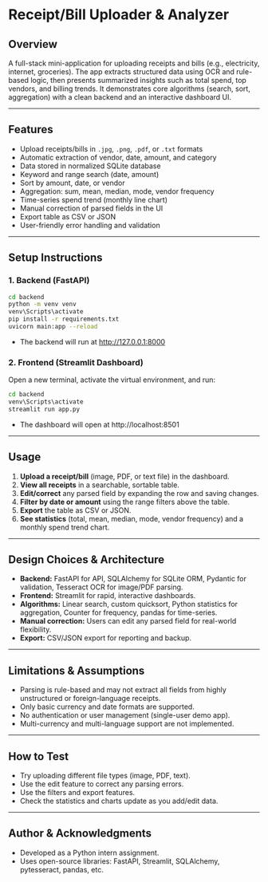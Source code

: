 # Receipt/Bill Uploader & Analyzer

## Overview
A full-stack mini-application for uploading receipts and bills (e.g., electricity, internet, groceries). The app extracts structured data using OCR and rule-based logic, then presents summarized insights such as total spend, top vendors, and billing trends. It demonstrates core algorithms (search, sort, aggregation) with a clean backend and an interactive dashboard UI.

---

## Features
- Upload receipts/bills in `.jpg`, `.png`, `.pdf`, or `.txt` formats
- Automatic extraction of vendor, date, amount, and category
- Data stored in normalized SQLite database
- Keyword and range search (date, amount)
- Sort by amount, date, or vendor
- Aggregation: sum, mean, median, mode, vendor frequency
- Time-series spend trend (monthly line chart)
- Manual correction of parsed fields in the UI
- Export table as CSV or JSON
- User-friendly error handling and validation

---

## Setup Instructions

### 1. Backend (FastAPI)
```bash
cd backend
python -m venv venv
venv\Scripts\activate
pip install -r requirements.txt
uvicorn main:app --reload
```
- The backend will run at http://127.0.0.1:8000

### 2. Frontend (Streamlit Dashboard)
Open a new terminal, activate the virtual environment, and run:
```bash
cd backend
venv\Scripts\activate
streamlit run app.py
```
- The dashboard will open at http://localhost:8501

---

## Usage
1. **Upload a receipt/bill** (image, PDF, or text file) in the dashboard.
2. **View all receipts** in a searchable, sortable table.
3. **Edit/correct** any parsed field by expanding the row and saving changes.
4. **Filter by date or amount** using the range filters above the table.
5. **Export** the table as CSV or JSON.
6. **See statistics** (total, mean, median, mode, vendor frequency) and a monthly spend trend chart.

---

## Design Choices & Architecture
- **Backend:** FastAPI for API, SQLAlchemy for SQLite ORM, Pydantic for validation, Tesseract OCR for image/PDF parsing.
- **Frontend:** Streamlit for rapid, interactive dashboards.
- **Algorithms:** Linear search, custom quicksort, Python statistics for aggregation, Counter for frequency, pandas for time-series.
- **Manual correction:** Users can edit any parsed field for real-world flexibility.
- **Export:** CSV/JSON export for reporting and backup.

---

## Limitations & Assumptions
- Parsing is rule-based and may not extract all fields from highly unstructured or foreign-language receipts.
- Only basic currency and date formats are supported.
- No authentication or user management (single-user demo app).
- Multi-currency and multi-language support are not implemented.


---

## How to Test
- Try uploading different file types (image, PDF, text).
- Use the edit feature to correct any parsing errors.
- Use the filters and export features.
- Check the statistics and charts update as you add/edit data.

---

## Author & Acknowledgments
- Developed as a Python intern assignment.
- Uses open-source libraries: FastAPI, Streamlit, SQLAlchemy, pytesseract, pandas, etc. 
